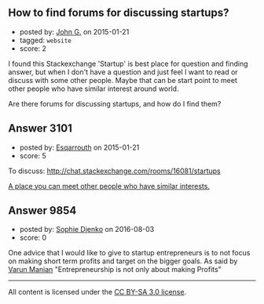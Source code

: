 ## How to find forums for discussing startups?

- posted by: [John G.](https://stackexchange.com/users/4594105/john-g) on 2015-01-21
- tagged: `website`
- score: 2

I found this Stackexchange 'Startup' is best place for question and finding answer, but when I don't have a question and just feel I want to read or discuss with some other people. Maybe that can be start point to meet other people who have similar  interest around world.

Are there forums for discussing startups, and how do I find them?


## Answer 3101

- posted by: [Esqarrouth](https://stackexchange.com/users/3055586/esqarrouth) on 2015-01-21
- score: 5

<p>To discuss: <a href="http://chat.stackexchange.com/rooms/16081/startups">http://chat.stackexchange.com/rooms/16081/startups</a></p>

<p><a href="https://startups.stackexchange.com/questions/3034/how-to-find-communities-to-discuss-ideas-in-the-real-world/3056#3056">A place you can meet other people who have similar interests.</a></p>



## Answer 9854

- posted by: [Sophie Djenko](https://stackexchange.com/users/8944290/sophie-djenko) on 2016-08-03
- score: 0

<p>One advice that I would like to give to startup entrepreneurs is to not focus on making short term profits and target on the bigger goals. As said by <a href="https://www.crunchbase.com/person/varun-manian#/entity" rel="nofollow">Varun Manian</a> "Entrepreneurship is not only about making Profits" </p>




---

All content is licensed under the [CC BY-SA 3.0 license](https://creativecommons.org/licenses/by-sa/3.0/).
